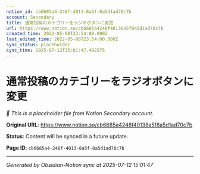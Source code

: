 ```yaml
---
notion_id: cb6685a4-248f-4013-8a5f-8a5d1ad70c7b
account: Secondary
title: 通常投稿のカテゴリーをラジオボタンに変更
url: https://www.notion.so/cb6685a4248f40138a5f8a5d1ad70c7b
created_time: 2022-05-08T23:54:00.000Z
last_edited_time: 2022-05-08T23:54:00.000Z
sync_status: placeholder
sync_time: 2025-07-12T15:01:47.492575
---
```


# 通常投稿のカテゴリーをラジオボタンに変更

*🔄 This is a placeholder file from Notion Secondary account.*

**Original URL**: https://www.notion.so/cb6685a4248f40138a5f8a5d1ad70c7b

**Status**: Content will be synced in a future update.

**Page ID**: `cb6685a4-248f-4013-8a5f-8a5d1ad70c7b`

---

*Generated by Obsidian-Notion sync at 2025-07-12 15:01:47*
